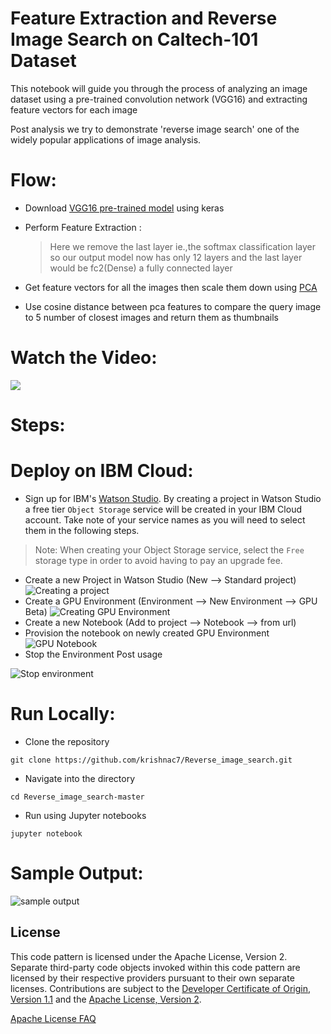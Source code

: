 # Feature Extraction and Reverse Image Search on Caltech-101 Dataset
This notebook will guide you through the process of analyzing an image dataset using a pre-trained convolution network (VGG16) and extracting feature vectors for each image

Post analysis we try to demonstrate 'reverse image search' one of the widely popular applications of image analysis.

# Flow:
* Download [VGG16 pre-trained model](https://keras.io/applications/#vgg16) using keras

* Perform Feature Extraction :
  >Here we remove the last layer ie.,the softmax classification layer so our output model now has only 12 layers and the last layer would be fc2(Dense) a fully connected layer
  
* Get feature vectors for all the images then scale them down using [PCA](https://scikit-learn.org/stable/modules/generated/sklearn.decomposition.PCA.html)

* Use cosine distance between pca features to compare the query image to 5 number of closest images and return them as thumbnails

# Watch the Video:
[![](http://img.youtube.com/vi/FpWsLvXFCy0/0.jpg)](https://youtu.be/FpWsLvXFCy0)



# Steps:

# Deploy on IBM Cloud:


* Sign up for IBM's [Watson Studio](https://dataplatform.cloud.ibm.com/). By creating a project in Watson Studio a free tier ``Object Storage`` service will be created in your IBM Cloud account. Take note of your service names as you will need to select them in the following steps.

> Note: When creating your Object Storage service, select the ``Free`` storage type in order to avoid having to pay an upgrade fee.

* Create a new Project in Watson Studio (New --> Standard project)
![Creating a project](./res/createProject.gif)
* Create a GPU Environment (Environment --> New Environment --> GPU Beta)
![Creating GPU Environment](./res/createEnv.gif)
* Create a new Notebook (Add to project --> Notebook --> from url)
* Provision the notebook on newly created GPU Environment
![GPU Notebook](./res/createNotebook.gif)
* Stop the Environment Post usage

![Stop environment](./res/stopEnv.gif)


# Run Locally:
* Clone the repository

```
git clone https://github.com/krishnac7/Reverse_image_search.git
```

* Navigate into the directory

```
cd Reverse_image_search-master
```

* Run using Jupyter notebooks

```
jupyter notebook
```

# Sample Output:

![sample output](./res/sample1.png)
<!-- keep this -->
## License

This code pattern is licensed under the Apache License, Version 2. Separate third-party code objects invoked within this code pattern are licensed by their respective providers pursuant to their own separate licenses. Contributions are subject to the [Developer Certificate of Origin, Version 1.1](https://developercertificate.org/) and the [Apache License, Version 2](https://www.apache.org/licenses/LICENSE-2.0.txt).

[Apache License FAQ](https://www.apache.org/foundation/license-faq.html#WhatDoesItMEAN)



